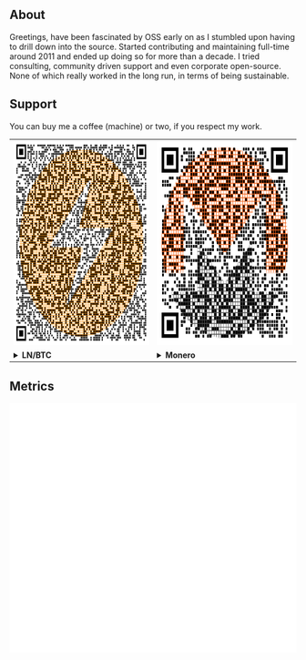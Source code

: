 ## About

Greetings, have been fascinated by OSS early on as I stumbled upon having to drill down into the source.
Started contributing and maintaining full-time around 2011 and ended up doing so for more than a decade.
I tried consulting, community driven support and even corporate open-source. 
None of which really worked in the long run, in terms of being sustainable.

## Support

You can buy me a coffee (machine) or two, if you respect my work.

<table>
  <tr>
    <td>
      <img src="btc.png" alt="LN/BTC" width="360px" height="360px">
    </td>
    <td>
      <img src="xmr.png" alt="Monero" width="360px" height="360px">
    </td>
  </tr>
  <tr>
    <td>
      <details><summary><b>LN/BTC</b></summary>
      <pre><code>lno1zrxq8pjw7qjlm68mtp7e3yvxee4y5xrgjhhyf2fxhlphpckrvevh50u0qtj88qf35cakhhtaav5g3t8wrefth2aj0mz30yufg6mtvgdhg3a35qsz0xqrshewpyl2vqjp4vsvhgqgaartxvzgrfhqmenxn9cqq4ypy3wqqve4rauym5pmztqtv9qfu4cvljtk4r0phm9scjfsqha9y22zx30e3uvea2u9ldhr95evvytdz7235qrfsfzcq24r6zzyl4nwyjz82cp8q8tcfdw4jhsdnzl05yaf65ytauzcj7xm6qqsnqa7zp5qsw0mqntustvzdp3jgv</code></pre>
      </details>
    </td>
    <td>
      <details><summary><b>Monero</b></summary>
      <pre><code>86XrWBfNnbgJduysqM2XitDU4WAG6xUeaDzGPRefNHGCYH1zwYGJLPXdpCyoCGPxtgeeQS8nKwZYNb1Vqy19hCgk5iP3wX5</code></pre>
      </details>
    </td>
  </tr>
</table>

## Metrics

![kares' metrics](/github-metrics.svg)
